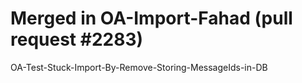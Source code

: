# Merged in OA-Import-Fahad (pull request #2283)

OA-Test-Stuck-Import-By-Remove-Storing-MessageIds-in-DB
